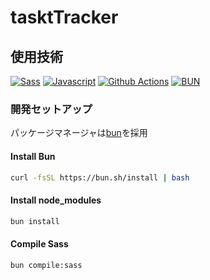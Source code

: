 # tasktTracker

## 使用技術

[![Sass](https://img.shields.io/badge/sass-compiler-dimgray?style=for-the-badge&logo=sass)](https://developer.mozilla.org/en-US/docs/Web/JavaScript)
[![Javascript](https://img.shields.io/badge/javascript-language-dimgray?style=for-the-badge&logo=javascript)](https://developer.mozilla.org/en-US/docs/Web/JavaScript)
[![Github Actions](https://img.shields.io/badge/github_actions-ci/cd-dimgray?style=for-the-badge&logo=github)](https://github.com/features/actions)
[![BUN](https://img.shields.io/badge/bun-package_manager-dimgray?style=for-the-badge&logo=bun)](https://bun.sh/)

### 開発セットアップ

パッケージマネージャは[bun](https://bun.sh/)を採用

#### Install Bun

```bash
curl -fsSL https://bun.sh/install | bash
```

#### Install node_modules

```bash
bun install
```

#### Compile Sass

```bash
bun compile:sass
```
